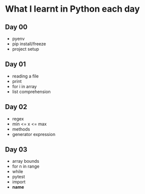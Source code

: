 # What I learnt in Python each day

## Day 00

- pyenv
- pip install/freeze
- project setup

## Day 01

- reading a file
- print
- for i in array
- list comprehension

## Day 02

- regex
- min <= x <= max
- methods
- generator expression

## Day 03

- array bounds
- for n in range
- while
- pytest
- import
- __name__
